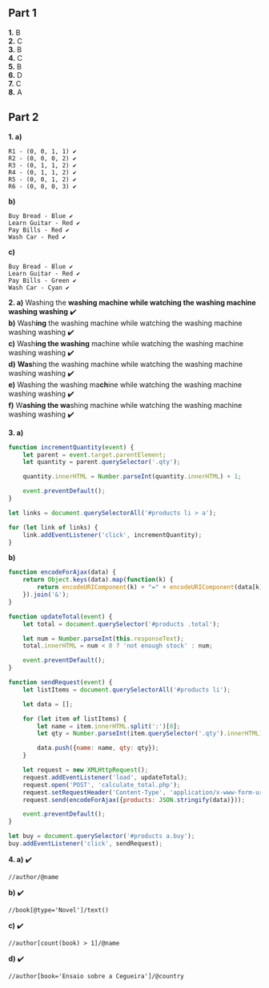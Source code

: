 
## Part 1

**1.** B  
**2.** C  
**3.** B  
**4.** C  
**5.** B  
**6.** D  
**7.** C  
**8.** A  

## Part 2

**1. a)**
```
R1 - (0, 0, 1, 1) ✔️
R2 - (0, 0, 0, 2) ✔️
R3 - (0, 1, 1, 2) ✔️
R4 - (0, 1, 1, 2) ✔️
R5 - (0, 0, 1, 2) ✔️
R6 - (0, 0, 0, 3) ✔️
```

**b)**
```
Buy Bread - Blue ✔️
Learn Guitar - Red ✔️
Pay Bills - Red ✔️
Wash Car - Red ✔️
```

**c)**
```
Buy Bread - Blue ✔️
Learn Guitar - Red ✔️
Pay Bills - Green ✔️
Wash Car - Cyan ✔️
```

**2. a)** Washing the **washing machine while watching the washing machine washing washing** ✔️  
**b)** Wash**ing** the washing machine while watching the washing machine washing washing ✔️  
**c)** Wash**ing the washing** machine while watching the washing machine washing washing ✔️  
**d)** **Was**hing the washing machine while watching the washing machine washing washing ✔️  
**e)** Washing the washing ma**ch**ine while watching the washing machine washing washing ✔️  
**f)** W**ashing the wa**shing machine while watching the washing machine washing washing ✔️  

**3. a)**
```js
function incrementQuantity(event) {
    let parent = event.target.parentElement;
    let quantity = parent.querySelector('.qty');

    quantity.innerHTML = Number.parseInt(quantity.innerHTML) + 1;

    event.preventDefault();
}

let links = document.querySelectorAll('#products li > a');

for (let link of links) {
    link.addEventListener('click', incrementQuantity);
}
```

**b)**
```js
function encodeForAjax(data) {
    return Object.keys(data).map(function(k) {
        return encodeURIComponent(k) + "=" + encodeURIComponent(data[k]);
    }).join('&');
}

function updateTotal(event) {
    let total = document.querySelector('#products .total');

    let num = Number.parseInt(this.responseText);
    total.innerHTML = num < 0 ? 'not enough stock' : num;

    event.preventDefault();
}

function sendRequest(event) {
    let listItems = document.querySelectorAll('#products li');

    let data = [];

    for (let item of listItems) {
        let name = item.innerHTML.split(':')[0];
        let qty = Number.parseInt(item.querySelector('.qty').innerHTML);

        data.push({name: name, qty: qty});
    }

    let request = new XMLHttpRequest();
    request.addEventListener('load', updateTotal);
    request.open('POST', 'calculate_total.php');
    request.setRequestHeader('Content-Type', 'application/x-www-form-urlencoded');
    request.send(encodeForAjax({products: JSON.stringify(data)}));

    event.preventDefault();
}

let buy = document.querySelector('#products a.buy');
buy.addEventListener('click', sendRequest);
```

**4. a)** ✔️
```
//author/@name
```
**b)** ✔️
```
//book[@type='Novel']/text()
```
**c)** ✔️
```
//author[count(book) > 1]/@name
```
**d)** ✔️
```
//author[book='Ensaio sobre a Cegueira']/@country
```
